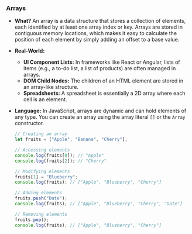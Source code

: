 ### Arrays

-   **What?** An array is a data structure that stores a collection of elements, each identified by at least one array index or key. Arrays are stored in contiguous memory locations, which makes it easy to calculate the position of each element by simply adding an offset to a base value.

-   **Real-World:**
    -   **UI Component Lists:** In frameworks like React or Angular, lists of items (e.g., a to-do list, a list of products) are often managed in arrays.
    -   **DOM Child Nodes:** The children of an HTML element are stored in an array-like structure.
    -   **Spreadsheets:** A spreadsheet is essentially a 2D array where each cell is an element.

-   **Language:** In JavaScript, arrays are dynamic and can hold elements of any type. You can create an array using the array literal `[]` or the `Array` constructor.

    ```javascript
    // Creating an array
    let fruits = ["Apple", "Banana", "Cherry"];

    // Accessing elements
    console.log(fruits[0]); // "Apple"
    console.log(fruits[2]); // "Cherry"

    // Modifying elements
    fruits[1] = "Blueberry";
    console.log(fruits); // ["Apple", "Blueberry", "Cherry"]

    // Adding elements
    fruits.push("Date");
    console.log(fruits); // ["Apple", "Blueberry", "Cherry", "Date"]

    // Removing elements
    fruits.pop();
    console.log(fruits); // ["Apple", "Blueberry", "Cherry"]
    ```
